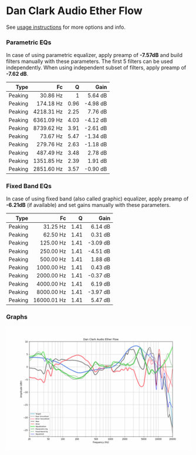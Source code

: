# Dan Clark Audio Ether Flow
See [usage instructions](https://github.com/jaakkopasanen/AutoEq#usage) for more options and info.

### Parametric EQs
In case of using parametric equalizer, apply preamp of **-7.57dB** and build filters manually
with these parameters. The first 5 filters can be used independently.
When using independent subset of filters, apply preamp of **-7.62 dB**.

| Type    | Fc         |    Q | Gain     |
|--------:|-----------:|-----:|---------:|
| Peaking | 30.86 Hz   | 1    | 5.64 dB  |
| Peaking | 174.18 Hz  | 0.96 | -4.98 dB |
| Peaking | 4218.31 Hz | 2.25 | 7.76 dB  |
| Peaking | 6361.09 Hz | 4.03 | -4.12 dB |
| Peaking | 8739.62 Hz | 3.91 | -2.61 dB |
| Peaking | 73.67 Hz   | 5.47 | -1.34 dB |
| Peaking | 279.76 Hz  | 2.63 | -1.18 dB |
| Peaking | 487.49 Hz  | 3.48 | 2.78 dB  |
| Peaking | 1351.85 Hz | 2.39 | 1.91 dB  |
| Peaking | 2851.60 Hz | 3.57 | -0.90 dB |

### Fixed Band EQs
In case of using fixed band (also called graphic) equalizer, apply preamp of **-6.21dB**
(if available) and set gains manually with these parameters.

| Type    | Fc          |    Q | Gain     |
|--------:|------------:|-----:|---------:|
| Peaking | 31.25 Hz    | 1.41 | 6.14 dB  |
| Peaking | 62.50 Hz    | 1.41 | 0.31 dB  |
| Peaking | 125.00 Hz   | 1.41 | -3.09 dB |
| Peaking | 250.00 Hz   | 1.41 | -4.51 dB |
| Peaking | 500.00 Hz   | 1.41 | 1.88 dB  |
| Peaking | 1000.00 Hz  | 1.41 | 0.43 dB  |
| Peaking | 2000.00 Hz  | 1.41 | -0.37 dB |
| Peaking | 4000.00 Hz  | 1.41 | 6.19 dB  |
| Peaking | 8000.00 Hz  | 1.41 | -3.97 dB |
| Peaking | 16000.01 Hz | 1.41 | 5.47 dB  |

### Graphs
![](./Dan%20Clark%20Audio%20Ether%20Flow.png)